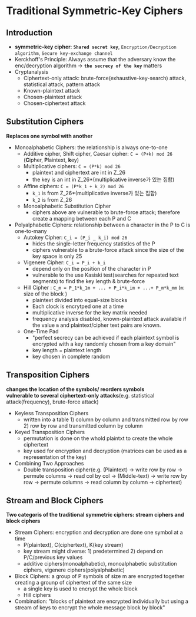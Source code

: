 # Traditional Symmetric-Key Ciphers

## Introduction
- **symmetric-key cipher**: **```Shared secret key```**, ```Encryption/Decryption algorithm```, ```Secure key-exchange channel```
- Kerckhoff's Principle: Always assume that the adversary know the enc/decryption algorithm -> **```the secrecy of the key```** matters
- Cryptanalysis
    - Ciphertext-only attack: brute-force(exhaustive-key-search) attack, statistical attack, pattern attack
    - Known-plaintext attack
    - Chosen-plaintext attack
    - Chosen-ciphertext attack

## Substitution Ciphers
**Replaces one symbol with another**
- Monoalphabetic Ciphers: the relationship is always one-to-one
    - Additive cipher, Shift cipher, Caesar cipher: ```C = (P+k) mod 26``` (**C**ipher,  **P**laintext, **k**ey)
    - Multiplicative ciphers: ```C = (P*k) mod 26```
        - plaintext and ciphertext are int in Z_26
        - the key is an int in Z_26*(multiplicative inverse가 있는 집합)
    - Affine ciphers: ```C = (P*k_1 + k_2) mod 26```
        - ```k_1``` is from Z_26*(multiplicative inverse가 있는 집합)
        - ```k_2``` is from Z_26
    - Monoalphabetic Substitution Cipher
        - ciphers above are vulnerable to brute-force attack; therefore create a mapping between each P and C
- Polyalphabetic Ciphers: relationship between a character in the P to C is one-to-many
    - Autokey Cipher: ```C_i = (P_i _ k_i) mod 26 ```
        - hides the single-letter frequency statistics of the P
        - ciphers vulnerable to a brute-force attack since the size of the key space is only 25
    - Vigenere Cipher: ```C_i = P_i + k_i```
        - depend only on the position of the character in P
        - vulnerable to the use Kasiski test(searches for repeated text segments) to find the key length & brute-force
    - Hill Cipher : ```C_m = P_1*k_1m + ... + P_i*k_im + ...+ P_m*k_mm``` (```m```: size of the block )
        - plaintext divided into equal-size blocks
        - Each clock is encrytped one at a time
        - multiplicative inverse for the key matrix needed
        - frequency analysis disabled, known-plaintext attack available if the value ```m``` and plaintext/cipher text pairs are known.
    - One-Time Pad
        - "perfect secrecy can be achieved if each plaintext symbol is encrypted with a key randomly chosen from a key domain"
        - key length = plaintext length
        - key chosen in complete random

## Transposition Ciphers
**changes the location of the symbols/ reorders symbols** <br>
**vulnerable to several ciphertext-only attacks**(e.g. statistical attack(frequency), brute-force attack)
- Keyless Transposition Ciphers
    - written into a table 1) column by column and transmitted row by row 2) row by row and transmitted column by column
- Keyed Transposition Ciphers
    - permutation is done on the whold plaintxt to create the whole ciphertext
    - key used for encryption and decryption (matrices can be used as a representation of the key)
- Combining Two Approaches
    - Double transposition cipher(e.g. (Plaintext) -> write row by row -> permute columns -> read col by col -> (Middle-text) -> write row by row -> permute columns -> read column by column -> ciphertext)

## Stream and Block Ciphers
**Two categoris of the traditional symmetric ciphers: stream ciphers and block ciphers**
- Stream Ciphers: encryption and decryption are done one symbol at a time 
    - P(plaintext), C(ciphertext), K(key stream)
    - key stream might diverse: 1) predetermined 2) depend on P/C/previous key values
    - additive ciphers(monoalphabetic), monoalphabetic substitution ciphers, vigenere ciphers(polyalphabetic) 
- Block Ciphers: a group of P symbols of size m are encrypted together creating a grounp of ciphertext of the same size
    - a single key is used to encrypt the whole block
    - Hill ciphers 
- Combination: "blocks of plaintext are encrypted individually but using a stream of keys to encrypt the whole message block by block"

